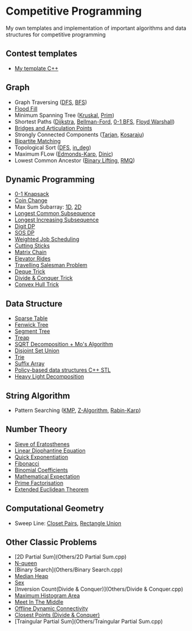 # Competitive Programming
My own templates and implementation of important algorithms and data structures for competitive programming


## Contest templates
  - [My template C++](Contest%20Template/main.cpp)

## Graph
  - Graph Traversing ([DFS](Graphs/Graph%20Traversal/DFS.cpp), [BFS](Graphs/Graph%20Traversal/BFS.cpp))
  - [Flood Fill](Graphs/Graph%20Traversal/Flood%20Fill.cpp)
  - Minimum Spanning Tree ([Kruskal](Graphs/Minimum%20Spanning%20Tree/Kruskal.cpp), [Prim](Graphs/Minimum%20Spanning%20Tree/Prim.cpp))
  - Shortest Paths ([Dijkstra](Graphs/Shortest%20Paths/Dijkstra.cpp), [Bellman-Ford](Graphs/Shortest%20Paths/Bellman_Ford.cpp), [0-1 BFS](Graphs/Shortest%20Paths/0-1%20BFS.cpp), [Floyd Warshall](Graphs/Shortest%20Paths/Floyd_Warshall.cpp))
  - [Bridges and Articulation Points](Graphs/Strongly%20Connected%20Components%20(SSCs)/Bridges&ArticulationPoints.cpp)
  - Strongly Connected Components ([Tarjan](Graphs/Strongly%20Connected%20Components%20(SSCs)/Tarjan.cpp), [Kosaraju](Graphs/Strongly%20Connected%20Components%20(SSCs)/Kosaraju.cpp))
  - [Bipartite Matching](Graphs/Graph%20Traversal/Bipartite.cpp)
  - Topological Sort ([DFS](Graphs/Topological%20Sort/Topological%20Sort%20(DFS).cpp), [in_deg](Graphs/Topological%20Sort/Topological%20Sort%20(in_deg).cpp))
  - Maximum FLow ([Edmonds-Karp](Graphs/Max%20Flow/Edmonds_Karp.cpp), [Dinic](Graphs/Max%20Flow/Dinic.cpp))
  - Lowest Common Ancestor ([Binary Lifting](Graphs/Lowest%20Common%20Ancestor/LCA%20(Binary%20Lifting).cpp), [RMQ](Graphs/Lowest%20Common%20Ancestor/LCA%20(RMQ).cpp))
  
## Dynamic Programming
  - [0-1 Knapsack](Dynamic%20Programming/(0-1)%20Knapsack.cpp)
  - [Coin Change](Dynamic%20Programming/Coin%20Change.cpp)
  - Max Sum Subarray: [1D](Dynamic%20Programming/1D%20Max%20Sum%20(Kanade).cpp), [2D](Dynamic%20Programming/2D%20Max%20Sum.cpp)
  - [Longest Common Subsequence](Dynamic%20Programming/Longest%20Common%20Subsequence%20(LCS).cpp)
  - [Longest Increasing Subsequence](Dynamic%20Programming/Longest%20Increasing%20Subsequence%20(LIS).cpp)
  - [Digit DP](Dynamic%20Programming/Digit%20DP.cpp)
  - [SOS DP](Dynamic%20Programming/SOS%20DP.cpp)
  - [Weighted Job Scheduling](Dynamic%20Programming/Weighted%20Job%20Scheduling.cpp)
  - [Cutting Sticks](Dynamic%20Programming/Cutting%20Sticks.cpp)
  - [Matrix Chain](Dynamic%20Programming/Matrix%20Chain.cpp)
  - [Elevator Rides](Dynamic%20Programming/Elevator%20Rides.cpp)
  - [Travelling Salesman Problem](Dynamic%20Programming/Traveling%20Salesman%20Problem%20(TSP).cpp)
  - [Deque Trick](Dynamic%20Programming/Deque%20Trick.cpp)
  - [Divide & Conquer Trick](Dynamic%20Programming/D&C%20Trick.cpp)
  - [Convex Hull Trick](Dynamic%20Programming/Convex%20Hull%20Trick%20&%20Li-Chao%20Segment%20Tree.cpp)
  
## Data Structure
  - [Sparse Table](Data%20Structures/Sparse%20Table.cpp)
  - [Fenwick Tree](Data%20Structures/Fenwick%20Tree/Fenwick%20Tree%20(point%20update,%20range%20query).cpp)
  - [Segment Tree](Data%20Structures/Segment%20Tree/Segment%20Tree%20(Recursive).cpp)
  - [Treap](Data%20Structures/Treap.cpp)
  - [SQRT Decomposition + Mo's Algorithm](Data%20Structures/SQRT.cpp)
  - [Disjoint Set Union](Data%20Structures/DSU.cpp)
  - [Trie](Data%20Structures/Trie.cpp)
  - [Suffix Array](Data%20Structures/Suffix%20Array.cpp)
  - [Policy-based data structures C++ STL](Data%20Structures/PBDS.cpp)
  - [Heavy Light Decomposition](Data%20Structures/HLD.cpp)
  
## String Algorithm
  - Pattern Searching ([KMP](String%20Processing/KMP%20(Prefix%20function).cpp), [Z-Algorithm](String%20Processing/Z-algo%20(Z%20function).cpp), [Rabin-Karp](String%20Processing/String%20Hashing%20(Rabin-Karp).cpp))
  
## Number Theory
  - [Sieve of Eratosthenes](Mathematics/Sieve%20Of%20Eratosthenes.cpp)
  - [Linear Diophantine Equation](Mathematics/Linear_Diophantine.cpp)
  - [Quick Exponentiation](Mathematics/Quick%20Exponention.cpp)
  - [Fibonacci](Mathematics/Fibonacci.cpp)
  - [Binomial Coefficients](Mathematics/nCk.cpp)
  - [Mathematical Expectation](https://codeforces.com/blog/entry/62690)
  - [Prime Factorisation](Mathematics/Prime_Factorisation.cpp)
  - [Extended Euclidean Theorem](Mathematics/Extended_euclidean.cpp)

## Computational Geometry
  - Sweep Line: [Closet Pairs](Geometry/Sweep%20Line/Closest%20Pairs.cpp), [Rectangle Union](Geometry/Sweep%20Line/Rectangle%20Union.cpp)
  
## Other Classic Problems
  - [2D Partial Sum](Others/2D Partial Sum.cpp)
  - [N-queen](Others/N%20Queens.cpp)
  - [Binary Search](Others/Binary Search.cpp)
  - [Median Heap](Others/Median%20Heap.cpp)
  - [Sex](Others/Median%20Heap.cpp)
  - [Inversion Count(Divide & Conquer)](Others/Divide & Conquer.cpp)
  - [Maximum Histogram Area](Others/Maximum%20Histogram%20Area%20(Monotonic%20Stack).cpp)
  - [Meet In The Middle](Others/Meet%20In%20The%20Middle.cpp)
  - [Offline Dynamic Connectivity](Others/Offline%20Dynamic%20Connectivity.cpp)
  - [Closest Points (Divide & Conquer)](Others/Closest_3_Points(Divide&Conquer).cpp)
  - [Traingular Partial Sum](Others/Traingular Partial Sum.cpp)
